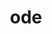 ---
category: 3-letters
denotation: null
name: ode
reference_link: https://www.etymonline.com/word/ode
root_language: null
root_name: null
title: ode
type: free
word_sums:
- respelling: ode
  sum: 'Ode + '
---